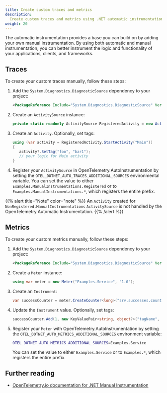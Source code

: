 ```yaml
---
title: Create custom traces and metrics
description:
  Create custom traces and metrics using .NET automatic instrumentation.
weight: 20
---
```


The automatic instrumentation provides a base you can build on by adding your
own manual instrumentation. By using both automatic and manual instrumentation,
you can better instrument the logic and functionality of your applications,
clients, and frameworks.

## Traces

To create your custom traces manually, follow these steps:

1. Add the `System.Diagnostics.DiagnosticSource` dependency to your project:

   ```xml
   <PackageReference Include="System.Diagnostics.DiagnosticSource" Version="7.0.0" />
   ```

2. Create an `ActivitySource` instance:

   ```csharp
   private static readonly ActivitySource RegisteredActivity = new ActivitySource("Examples.ManualInstrumentations.Registered");
   ```

3. Create an `Activity`. Optionally, set tags:

   ```csharp
   using (var activity = RegisteredActivity.StartActivity("Main"))
   {
      activity?.SetTag("foo", "bar1");
      // your logic for Main activity
   }
   ```

4. Register your `ActivitySource` in OpenTelemetry.AutoInstrumentation by
   setting the `OTEL_DOTNET_AUTO_TRACES_ADDITIONAL_SOURCES` environmental
   variable. You can set the value to either
   `Examples.ManualInstrumentations.Registered` or to
   `Examples.ManualInstrumentations.*`, which registers the entire prefix.

{{% alert title="Note" color="note" %}} An `Activity` created for
`NonRegistered.ManualInstrumentations` `ActivitySource` is not handled by the
OpenTelemetry Automatic Instrumentation. {{% /alert %}}

## Metrics

To create your custom metrics manually, follow these steps:

1. Add the `System.Diagnostics.DiagnosticSource` dependency to your project:

   ```xml
   <PackageReference Include="System.Diagnostics.DiagnosticSource" Version="7.0.0" />
   ```

2. Create a `Meter` instance:

   ```csharp
   using var meter = new Meter("Examples.Service", "1.0");
   ```

3. Create an `Instrument`:

   ```csharp
   var successCounter = meter.CreateCounter<long>("srv.successes.count", description: "Number of successful responses");
   ```

4. Update the `Instrument` value. Optionally, set tags:

   ```csharp
   successCounter.Add(1, new KeyValuePair<string, object?>("tagName", "tagValue"));
   ```

5. Register your `Meter` with OpenTelemetry.AutoInstrumentation by setting the
   `OTEL_DOTNET_AUTO_METRICS_ADDITIONAL_SOURCES` environment variable:

   ```bash
   OTEL_DOTNET_AUTO_METRICS_ADDITIONAL_SOURCES=Examples.Service
   ```

   You can set the value to either `Examples.Service` or to `Examples.*`, which
   registers the entire prefix.

## Further reading

- [OpenTelemetry.io documentation for .NET Manual Instrumentation](https://opentelemetry.io/docs/instrumentation/net/manual/#setting-up-an-activitysource)
